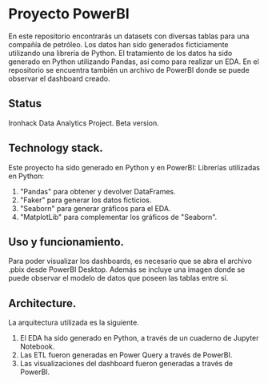 # Proyecto PowerBI
En este repositorio encontrarás un datasets con diversas tablas para una compañía de petróleo. 
Los datos han sido generados ficticiamente utilizando una librería de Python.
El tratamiento de los datos ha sido generado en Python utilizando Pandas, así como para realizar un EDA.
En el repositorio se encuentra también un archivo de PowerBI donde se puede observar el dashboard creado.
## Status
Ironhack Data Analytics Project. Beta version.

## Technology stack.

Este proyecto ha sido generado en Python y en PowerBI:
Librerías utilizadas en Python:

1. "Pandas" para obtener y devolver DataFrames.
2. "Faker" para generar los datos ficticios.
3. "Seaborn" para generar gráficos para el EDA.
4. "MatplotLib" para complementar los gráficos de "Seaborn".

## Uso y funcionamiento.

Para poder visualizar los dashboards, es necesario que se abra el archivo .pbix desde PowerBI Desktop.
Además se incluye una imagen donde se puede observar el modelo de datos que poseen las tablas entre sí.

## Architecture.

La arquitectura utilizada es la siguiente.

1. El EDA ha sido generado en Python, a través de un cuaderno de Jupyter Notebook.
2. Las ETL fueron generadas en Power Query a través de PowerBI.
3. Las visualizaciones del dashboard fueron generadas a través de PowerBI.
